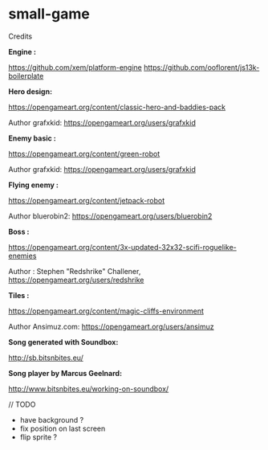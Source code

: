# small-game

Credits

**Engine :**

https://github.com/xem/platform-engine
https://github.com/ooflorent/js13k-boilerplate


**Hero design:**

https://opengameart.org/content/classic-hero-and-baddies-pack

Author grafxkid: https://opengameart.org/users/grafxkid

**Enemy basic :**

https://opengameart.org/content/green-robot

Author grafxkid: https://opengameart.org/users/grafxkid

**Flying enemy :**

https://opengameart.org/content/jetpack-robot

Author bluerobin2: https://opengameart.org/users/bluerobin2

**Boss :**

https://opengameart.org/content/3x-updated-32x32-scifi-roguelike-enemies

Author :  Stephen "Redshrike" Challener, https://opengameart.org/users/redshrike

**Tiles :**

https://opengameart.org/content/magic-cliffs-environment

Author  Ansimuz.com: https://opengameart.org/users/ansimuz

**Song generated with Soundbox:**

http://sb.bitsnbites.eu/

**Song player by Marcus Geelnard:**

http://www.bitsnbites.eu/working-on-soundbox/

// TODO
- have background ?
- fix position on last screen
- flip sprite ?
